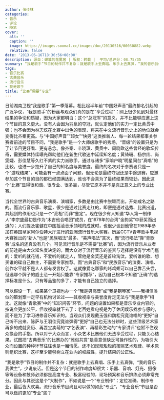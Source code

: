```yaml
---
author: 张佳林
categories:
- 音乐
- 评论
- 随笔
cover:
  alt: ''
  caption: ''
  image: https://images.soomal.cc/images/doc/20130516/00030882.webp
  relative: false
date: '2013-05-16T18:36:56+08:00'
description: 源自：蝉雏的花雾居 | 版权：转载 |  平均/总评分：08.75/35
summary: “我是歌手”节目的制作并不复杂：就是歌手上去真唱、乐手上去真弹，“我的音乐我做主”，少说废话。但是这个节目的制作难度却很大：乐器、音响、灯光、摄像等等设备和技师必须都是高度专业、极富经验的，现场预案和音乐排练必须非常充分。因此与其说这是个“大制作”，不如说是一个“专业制作”……
tags:
- 音乐比赛
- 古典音乐
- 流行音乐
- 我是歌手
title: “比赛”需要“专业”
---
```


日前湖南卫视“我是歌手”第一季落幕。相比起半年前“中国好声音”最终排名引起的广泛争议，“我是歌手”的粉丝与观众们真的是在“享受过程”：网上很少见到对最终结果的争论和质疑，因为大家都明白：这个“总冠军”的意义，并不比能够应邀上这个节目的意义更大。没有人会因为羽泉的夺冠，就认定他们的实力一定比黄贯中强；也不会因为林志炫在比赛中出色的表现，将来在中文流行音乐史上的地位就会变得比齐秦更高。与“中国好声音”“超女”“快男”这类推新人、每一轮结果都事关参赛者前途的节目不同，“我是歌手”是一个大师级歌手的秀场，“晋级”的设置只是为了让节目更好看、更有悬念。像齐秦、辛晓琪、黄贯中、周晓欧这些曾经的歌坛传奇，需要媒体持续曝光帮助他们在新生代歌迷中延续知名度；黄绮珊、杨宗纬、尚雯婕、彭佳慧等久红不紫的实力派歌手，通过与诸多“家喻户晓”明星同台“真唱”的比较，也进一步拉升了自己的知名度与美誉度。最终的名次对于参赛者只是一个“游戏结果”，可能会有一点点面子问题，但无论是最终夺冠还是中途退赛，应邀参加这个节目的目的都已经圆满达到，谁也不会真为了最终结果而较劲。因此这个“比赛”显得很和谐、很专业、很多赢，尽管它原本并不是真正意义上的专业比赛。

当代全世界的古典音乐演奏、演唱家，多数是由比赛中脱颖而出，开始成名之路的。而流行音乐家、歌星，很少是通过比赛走红的，即便是通过选秀、比赛出道，其起到的作用也只是一个“亮相”而非“鉴定”。现在很少有人知道“华人第一制作人”李宗盛最初是作为“木吉他合唱团”成员，在1979年的台湾“金韵奖”中获奖而出道的；人们提及崔健在中国摇滚音乐领域的成就时，也很少谈到他曾在1989年参加在英国皇家阿尔伯特大厅进行的亚洲流行音乐大奖赛。历届CCTV青年歌手电视大赛推出的“新人”也是“民族唱法”最多、“美声唱法”其次，而“流行唱法”靠“青歌赛”成名的还真没有几个。可见流行音乐是不需要“比赛”的，因为流行音乐从业者的前途是由大众知名度决定的，而大众对于流行音乐的鉴赏与选择是没有学术门槛的：爱听的就花钱，不爱听的就走人，管他是金奖还是首轮淘汰，爱听谁的歌、想买谁的碟自己做主，不需要专家推荐。而“古典音乐”和“民族音乐”的演奏、演唱、创作水平就不是人人都有发言权了。这就像爱吃哪家的烤鸡翅可以自己靠舌头尝，但选哪个牌子的威士忌一开始只能靠“专家推荐”，因为自己根本不知道“正确”的选择标准是什么，只有等品鉴的多了，才能有自己独立的选择。 

可以假设一下，如果某个卫视也办一个“我是男高音”或“我是钢琴家”――我相信类似的策划案一定早有机构讨论过――其收视率与美誉度肯定无法与“我是歌手”相比。这就像“青歌赛”中的“知识问答”环节，问题的设置如果都是音乐专业内容的，按说会更加公平，但收视率就下去了：老百姓看电视是为了休闲娱乐找参与感的，而不是为了学习进修音乐知识的。当观众们发现戴玉强和魏松究竟谁唱的“更好”自己听不出来、陈萨与王羽佳究竟谁弹得“更好”自己也无法分辨时，这些顶级艺术家再多的成就资历、再耍宝卖萌的“才艺表演”、再精彩生动的“专家讲评”也掰不住观众换台的手指。所以对于大众而言，小众艺术比赛他们无法享受过程，只能关心结果。试图把“古典音乐”的比赛办的“雅俗共赏”是善意但缺乏可操作性的，为吸引大众而设置的种种环节往往也是一厢情愿，还不如规规矩矩的按照艺术规律、学术原则组织比赛，这样至少能够树立在业内的权威性，提升结果的公正性。

“我是歌手”节目的制作并不复杂：就是歌手上去真唱、乐手上去真弹，“我的音乐我做主”，少说废话。但是这个节目的制作难度却很大：乐器、音响、灯光、摄像等等设备和技师必须都是高度专业、极富经验的，现场预案和音乐排练必须非常充分。因此与其说这是个“大制作”，不如说是一个“专业制作”：定位准确、制作专业，最后皆大欢喜。流行音乐节目尚且可以做的如此“专业”，“专业音乐”节目是否可以做的更加“专业”些？